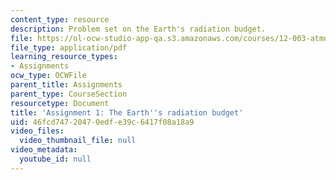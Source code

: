 ```yaml
---
content_type: resource
description: Problem set on the Earth's radiation budget.
file: https://ol-ocw-studio-app-qa.s3.amazonaws.com/courses/12-003-atmosphere-ocean-and-climate-dynamics-fall-2008/46fcd74720470edfe39c6417f08a18a9_hmk1.pdf
file_type: application/pdf
learning_resource_types:
- Assignments
ocw_type: OCWFile
parent_title: Assignments
parent_type: CourseSection
resourcetype: Document
title: 'Assignment 1: The Earth''s radiation budget'
uid: 46fcd747-2047-0edf-e39c-6417f08a18a9
video_files:
  video_thumbnail_file: null
video_metadata:
  youtube_id: null
---
```

